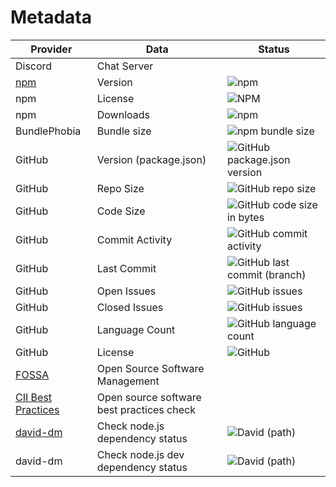 # Metadata

| Provider                                                               | Data                                      | Status                                                                                                                |
| ---------------------------------------------------------------------- | ----------------------------------------- | --------------------------------------------------------------------------------------------------------------------- |
| Discord                                                                | Chat Server                               |                                                                                                                       |
| [npm](https://www.npmjs.com/package/markdown-it-textual-uml)           | Version                                   | ![npm](https://img.shields.io/npm/v/markdown-it-textual-uml)                                                          |
| npm                                                                    | License                                   | ![NPM](https://img.shields.io/npm/l/markdown-it-textual-uml)                                                          |
| npm                                                                    | Downloads                                 | ![npm](https://img.shields.io/npm/dw/markdown-it-textual-uml)                                                         |
| BundlePhobia                                                           | Bundle size                               | ![npm bundle size](https://img.shields.io/bundlephobia/min/markdown-it-textual-uml)                                   |
| GitHub                                                                 | Version (package.json)                    | ![GitHub package.json version](https://img.shields.io/github/package-json/v/manastalukdar/markdown-it-textual-uml)    |
| GitHub                                                                 | Repo Size                                 | ![GitHub repo size](https://img.shields.io/github/repo-size/manastalukdar/markdown-it-textual-uml)                    |
| GitHub                                                                 | Code Size                                 | ![GitHub code size in bytes](https://img.shields.io/github/languages/code-size/manastalukdar/markdown-it-textual-uml) |
| GitHub                                                                 | Commit Activity                           | ![GitHub commit activity](https://img.shields.io/github/commit-activity/m/manastalukdar/markdown-it-textual-uml)      |
| GitHub                                                                 | Last Commit                               | ![GitHub last commit (branch)](https://img.shields.io/github/last-commit/manastalukdar/markdown-it-textual-uml/main)  |
| GitHub                                                                 | Open Issues                               | ![GitHub issues](https://img.shields.io/github/issues-raw/manastalukdar/markdown-it-textual-uml)                      |
| GitHub                                                                 | Closed Issues                             | ![GitHub issues](https://img.shields.io/github/issues-closed/manastalukdar/markdown-it-textual-uml)                   |
| GitHub                                                                 | Language Count                            | ![GitHub language count](https://img.shields.io/github/languages/count/manastalukdar/markdown-it-textual-uml)         |
| GitHub                                                                 | License                                   | ![GitHub](https://img.shields.io/github/license/manastalukdar/markdown-it-textual-uml)                                |
| [FOSSA](https://fossa.com/)                                            | Open Source Software Management           |                                                                                                                       |
| [CII Best Practices](https://bestpractices.coreinfrastructure.org/en)  | Open source software best practices check |                                                                                                                       |
| [david-dm](https://david-dm.org/manastalukdar/markdown-it-textual-uml) | Check node.js dependency status           | ![David (path)](https://img.shields.io/david/manastalukdar/markdown-it-textual-uml)                                   |
| david-dm                                                               | Check node.js dev dependency status       | ![David (path)](https://img.shields.io/david/manastalukdar/markdown-it-textual-uml?type=dev)                          |
